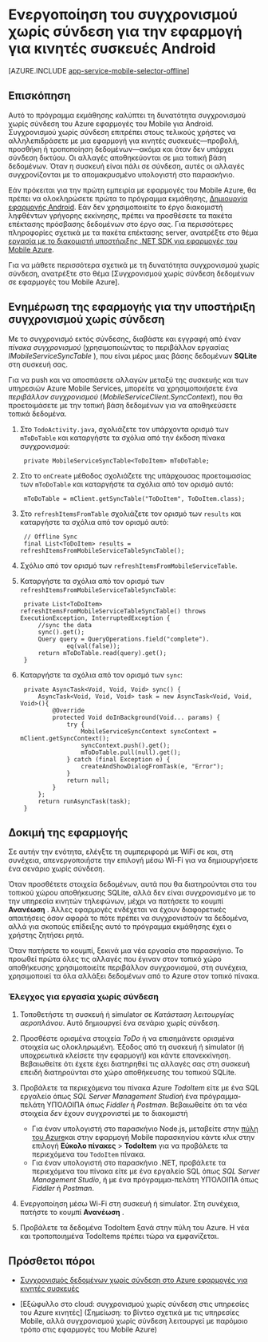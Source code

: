 <properties
    pageTitle="Ενεργοποίηση του συγχρονισμού χωρίς σύνδεση για την εφαρμογή Mobile Azure (Android)"
    description="Μάθετε πώς να χρησιμοποιείτε εφαρμογών υπηρεσίας Mobile σε cache και συγχρονισμός δεδομένων χωρίς σύνδεση στην εφαρμογή σας Android"
    documentationCenter="android"
    authors="ysxu"
    manager="erikre"
    services="app-service\mobile"/>

<tags
    ms.service="app-service-mobile"
    ms.workload="mobile"
    ms.tgt_pltfrm="mobile-android"
    ms.devlang="java"
    ms.topic="article"
    ms.date="10/01/2016"
    ms.author="yuaxu"/>

# <a name="enable-offline-sync-for-your-android-mobile-app"></a>Ενεργοποίηση του συγχρονισμού χωρίς σύνδεση για την εφαρμογή για κινητές συσκευές Android

[AZURE.INCLUDE [app-service-mobile-selector-offline](../../includes/app-service-mobile-selector-offline.md)]

## <a name="overview"></a>Επισκόπηση

Αυτό το πρόγραμμα εκμάθησης καλύπτει τη δυνατότητα συγχρονισμού χωρίς σύνδεση του Azure εφαρμογές του Mobile για Android. Συγχρονισμού χωρίς σύνδεση επιτρέπει στους τελικούς χρήστες να αλληλεπιδράσετε με μια εφαρμογή για κινητές συσκευές&mdash;προβολή, προσθήκη ή τροποποίηση δεδομένων&mdash;ακόμα και όταν δεν υπάρχει σύνδεση δικτύου. Οι αλλαγές αποθηκεύονται σε μια τοπική βάση δεδομένων. Όταν η συσκευή είναι πάλι σε σύνδεση, αυτές οι αλλαγές συγχρονίζονται με το απομακρυσμένο υπολογιστή στο παρασκήνιο.

Εάν πρόκειται για την πρώτη εμπειρία με εφαρμογές του Mobile Azure, θα πρέπει να ολοκληρώσετε πρώτα το πρόγραμμα εκμάθησης, [Δημιουργία εφαρμογής Android]. Εάν δεν χρησιμοποιείτε το έργο διακομιστή ληφθέντων γρήγορης εκκίνησης, πρέπει να προσθέσετε τα πακέτα επέκτασης πρόσβασης δεδομένων στο έργο σας. Για περισσότερες πληροφορίες σχετικά με τα πακέτα επέκτασης server, ανατρέξτε στο θέμα [εργασία με το διακομιστή υποστήριξης .NET SDK για εφαρμογές του Mobile Azure](app-service-mobile-dotnet-backend-how-to-use-server-sdk.md).

Για να μάθετε περισσότερα σχετικά με τη δυνατότητα συγχρονισμού χωρίς σύνδεση, ανατρέξτε στο θέμα [Συγχρονισμού χωρίς σύνδεση δεδομένων σε εφαρμογές του Mobile Azure].

## <a name="update-the-app-to-support-offline-sync"></a>Ενημέρωση της εφαρμογής για την υποστήριξη συγχρονισμού χωρίς σύνδεση

Με το συγχρονισμό εκτός σύνδεσης, διαβάστε και εγγραφή από έναν *πίνακα συγχρονισμού* (χρησιμοποιώντας το περιβάλλον εργασίας *IMobileServiceSyncTable* ), που είναι μέρος μιας βάσης δεδομένων **SQLite** στη συσκευή σας.

Για να push και να αποσπάσετε αλλαγών μεταξύ της συσκευής και των υπηρεσιών Azure Mobile Services, μπορείτε να χρησιμοποιήσετε ένα *περιβάλλον συγχρονισμού* (*MobileServiceClient.SyncContext*), που θα προετοιμάσετε με την τοπική βάση δεδομένων για να αποθηκεύσετε τοπικά δεδομένα.

1. Στο `TodoActivity.java`, σχολιάζετε τον υπάρχοντα ορισμό των `mToDoTable` και καταργήστε τα σχόλια από την έκδοση πίνακα συγχρονισμού:

        private MobileServiceSyncTable<ToDoItem> mToDoTable;

2. Στο το `onCreate` μέθοδος σχολιάζετε της υπάρχουσας προετοιμασίας των `mToDoTable` και καταργήστε τα σχόλια από τον ορισμό αυτό:

        mToDoTable = mClient.getSyncTable("ToDoItem", ToDoItem.class);

3. Στο `refreshItemsFromTable` σχολιάζετε τον ορισμό των `results` και καταργήστε τα σχόλια από τον ορισμό αυτό:

        // Offline Sync
        final List<ToDoItem> results = refreshItemsFromMobileServiceTableSyncTable();

4. Σχόλιο από τον ορισμό των `refreshItemsFromMobileServiceTable`.

5. Καταργήστε τα σχόλια από τον ορισμό των `refreshItemsFromMobileServiceTableSyncTable`:

        private List<ToDoItem> refreshItemsFromMobileServiceTableSyncTable() throws ExecutionException, InterruptedException {
            //sync the data
            sync().get();
            Query query = QueryOperations.field("complete").
                    eq(val(false));
            return mToDoTable.read(query).get();
        }

6. Καταργήστε τα σχόλια από τον ορισμό των `sync`:

        private AsyncTask<Void, Void, Void> sync() {
            AsyncTask<Void, Void, Void> task = new AsyncTask<Void, Void, Void>(){
                @Override
                protected Void doInBackground(Void... params) {
                    try {
                        MobileServiceSyncContext syncContext = mClient.getSyncContext();
                        syncContext.push().get();
                        mToDoTable.pull(null).get();
                    } catch (final Exception e) {
                        createAndShowDialogFromTask(e, "Error");
                    }
                    return null;
                }
            };
            return runAsyncTask(task);
        }

## <a name="test-the-app"></a>Δοκιμή της εφαρμογής

Σε αυτήν την ενότητα, ελέγξτε τη συμπεριφορά με WiFi σε και, στη συνέχεια, απενεργοποιήστε την επιλογή μέσω Wi-Fi για να δημιουργήσετε ένα σενάριο χωρίς σύνδεση.

Όταν προσθέτετε στοιχεία δεδομένων, αυτά που θα διατηρούνται στα του τοπικού χώρου αποθήκευσης SQLite, αλλά δεν είναι συγχρονισμένο με το την υπηρεσία κινητών τηλεφώνων, μέχρι να πατήσετε το κουμπί **Ανανέωση** . Άλλες εφαρμογές ενδέχεται να έχουν διαφορετικές απαιτήσεις όσον αφορά το πότε πρέπει να συγχρονιστούν τα δεδομένα, αλλά για σκοπούς επίδειξης αυτό το πρόγραμμα εκμάθησης έχει ο χρήστης ζητήσει ρητά.

Όταν πατήσετε το κουμπί, ξεκινά μια νέα εργασία στο παρασκήνιο. Το προωθεί πρώτα όλες τις αλλαγές που έγιναν στον τοπικό χώρο αποθήκευσης χρησιμοποιείτε περιβάλλον συγχρονισμού, στη συνέχεια, χρησιμοποιεί τα όλα αλλάξει δεδομένων από το Azure στον τοπικό πίνακα.

### <a name="offline-testing"></a>Έλεγχος για εργασία χωρίς σύνδεση

1. Τοποθετήστε τη συσκευή ή simulator σε *Κατάσταση λειτουργίας αεροπλάνου*. Αυτό δημιουργεί ένα σενάριο χωρίς σύνδεση.

2. Προσθέστε ορισμένα στοιχεία *ToDo* ή να επισημάνετε ορισμένα στοιχεία ως ολοκληρωμένη. Έξοδος από τη συσκευή ή simulator (ή υποχρεωτικά κλείσετε την εφαρμογή) και κάντε επανεκκίνηση. Βεβαιωθείτε ότι έχετε έχει διατηρηθεί τις αλλαγές σας στη συσκευή επειδή διατηρούνται στο χώρο αποθήκευσης του τοπικού SQLite.

3. Προβάλετε τα περιεχόμενα του πίνακα Azure *TodoItem* είτε με ένα SQL εργαλείο όπως *SQL Server Management Studio*ή ένα πρόγραμμα-πελάτη ΥΠΌΛΟΙΠΑ όπως *Fiddler* ή *Postman*. Βεβαιωθείτε ότι τα νέα στοιχεία _δεν_ έχουν συγχρονιστεί με το διακομιστή

    + Για έναν υπολογιστή στο παρασκήνιο Node.js, μεταβείτε στην [πύλη του Azure](https://portal.azure.com/)και στην εφαρμογή Mobile παρασκηνίου κάντε κλικ στην επιλογή **Εύκολο πίνακες** > **TodoItem** για να προβάλετε τα περιεχόμενα του `TodoItem` πίνακα.
    + Για έναν υπολογιστή στο παρασκήνιο .NET, προβάλετε τα περιεχόμενα του πίνακα είτε με ένα εργαλείο SQL όπως *SQL Server Management Studio*, ή με ένα πρόγραμμα-πελάτη ΥΠΌΛΟΙΠΑ όπως *Fiddler* ή *Postman*.

4. Ενεργοποίηση μέσω Wi-Fi στη συσκευή ή simulator. Στη συνέχεια, πατήστε το κουμπί **Ανανέωση** .

5. Προβάλετε τα δεδομένα TodoItem ξανά στην πύλη του Azure. Η νέα και τροποποιημένα TodoItems πρέπει τώρα να εμφανίζεται.

## <a name="additional-resources"></a>Πρόσθετοι πόροι

* [Συγχρονισμός δεδομένων χωρίς σύνδεση στο Azure εφαρμογές για κινητές συσκευές]

* [Εξώφυλλο στο cloud: συγχρονισμού χωρίς σύνδεση στις υπηρεσίες του Azure κινητές] \(Σημείωση: το βίντεο σχετικά με τις υπηρεσίες Mobile, αλλά συγχρονισμού χωρίς σύνδεση λειτουργεί με παρόμοιο τρόπο στις εφαρμογές του Mobile Azure\)


<!-- URLs. -->

[Συγχρονισμός δεδομένων χωρίς σύνδεση στο Azure εφαρμογές για κινητές συσκευές]: app-service-mobile-offline-data-sync.md

[Δημιουργία εφαρμογής Android]: app-service-mobile-android-get-started.md

[Εξώφυλλο του cloud: Συγχρονισμού χωρίς σύνδεση στις υπηρεσίες του Azure κινητές συσκευές]: http://channel9.msdn.com/Shows/Cloud+Cover/Episode-155-Offline-Storage-with-Donna-Malayeri
[Azure Friday: Offline-enabled apps in Azure Mobile Services]: http://azure.microsoft.com/documentation/videos/azure-mobile-services-offline-enabled-apps-with-donna-malayeri/

